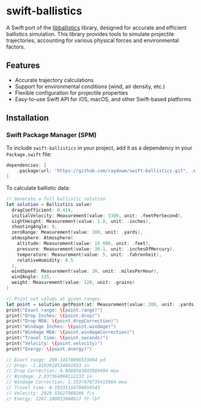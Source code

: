 # swift-ballistics

A Swift port of the [libballistics](https://github.com/grimwm/libballistics) library, designed for accurate and efficient ballistics simulation. This library provides tools to simulate projectile trajectories, accounting for various physical forces and environmental factors.

## Features

- Accurate trajectory calculations
- Support for environmental conditions (wind, air density, etc.)
- Flexible configuration for projectile properties
- Easy-to-use Swift API for iOS, macOS, and other Swift-based platforms

## Installation

### Swift Package Manager (SPM)

To include `swift-ballistics` in your project, add it as a dependency in your `Package.swift` file:

```swift
dependencies: [
    .package(url: "https://github.com/raydowe/swift-ballistics.git", .upToNextMajor(from: "3.0.0"))
]
```

To calculate ballistic data:
```swift
// Generate a full ballistic solution
let solution = Ballistics.solve(
  dragCoefficient: 0.414,
  initialVelocity: Measurement(value: 3300, unit: .feetPerSecond),
  sightHeight: Measurement(value: 1.8, unit: .inches),
  shootingAngle: 0,
  zeroRange: Measurement(value: 100, unit: .yards),
  atmosphere: Atmosphere(
    altitude: Measurement(value: 10_000, unit: .feet),
    pressure: Measurement(value: 30.1, unit: .inchesOfMercury),
    temperature: Measurement(value: 5, unit: .fahrenheit),
    relativeHumidity: 0.5
  ),
  windSpeed: Measurement(value: 20, unit: .milesPerHour),
  windAngle: 135,
  weight: Measurement(value: 120, unit: .grains)
)

// Print out values at given ranges
let point = solution.getPoint(at: Measurement(value: 200, unit: .yards))
print("Exact range: \(point.range)")
print("Drop Inches: \(point.drop)")
print("Drop MOA: \(point.dropCorrection)")
print("Windage Inches: \(point.windage)")
print("Windage MOA: \(point.windageCorrection)")
print("Travel time: \(point.seconds)")
print("Velocity: \(point.velocity)")
print("Energy: \(point.energy)")

// Exact range: 200.14678896533894 yd
// Drop: -1.8193914534841453 in
// Drop Correction: 0.8680583043589494 moa
// Windage: 2.837364004112233 in
// Windage Correction: 1.3537478735413964 moa
// Travel time: 0.19335116796850343
// Velocity: 2929.55627989206 f/s
// Energy: 2287.180033060617 ft⋅lbf

```
